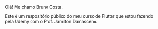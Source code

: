 Olá! Me chamo Bruno Costa.

Este é um respositório público do meu curso de Flutter que estou fazendo pela Udemy com o Prof. Jamilton Damasceno.
